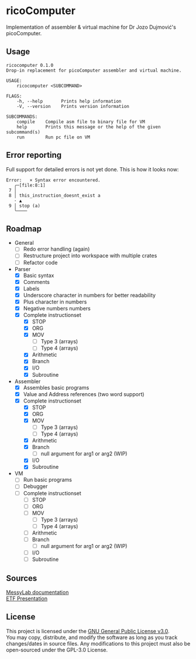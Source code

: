 # ricoComputer

Implementation of assembler & virtual machine for Dr Jozo Dujmović's picoComputer. 

## Usage

```
ricocomputer 0.1.0
Drop-in replacement for picoComputer assembler and virtual machine.

USAGE:
    ricocomputer <SUBCOMMAND>

FLAGS:
    -h, --help       Prints help information
    -V, --version    Prints version information

SUBCOMMANDS:
    compile    Compile asm file to binary file for VM
    help       Prints this message or the help of the given subcommand(s)
    run        Run pc file on VM
```

## Error reporting
Full support for detailed errors is not yet done. This is how it looks now:
```
Error:   × Syntax error encountered.
   ╭─[file:8:1]
 7 │ 
 8 │ this_instruction_doesnt_exist a
   · ▲
 9 │ stop (a)
   ╰────
```

## Roadmap

- General
    - [ ] Redo error handling (again)
    - [ ] Restructure project into workspace with multiple crates
    - [ ] Refactor code
- Parser
    - [x] Basic syntax
    - [x] Comments
    - [x] Labels
    - [x] Underscore character in numbers for better readability
    - [x] Plus character in numbers
    - [x] Negative numbers numbers
    - [x] Complete instructionset
        - [x] STOP
        - [x] ORG
        - [x] MOV
            - [ ] Type 3 (arrays)
            - [ ] Type 4 (arrays)
        - [x] Arithmetic
        - [x] Branch
        - [x] I/O
        - [x] Subroutine
- Assembler
    - [x] Assembles basic programs
    - [x] Value and Address references (two word support)
    - [x] Complete instructionset
        - [x] STOP
        - [x] ORG
        - [x] MOV
            - [ ] Type 3 (arrays)
            - [ ] Type 4 (arrays)
        - [x] Arithmetic
        - [x] Branch
            - [ ] null argument for arg1 or arg2 (WIP)
        - [x] I/O
        - [x] Subroutine
- VM
    - [ ] Run basic programs
    - [ ] Debugger
    - [ ] Complete instructionset
        - [ ] STOP
        - [ ] ORG
        - [ ] MOV
            - [ ] Type 3 (arrays)
            - [ ] Type 4 (arrays)
        - [ ] Arithmetic
        - [ ] Branch
            - [ ] null argument for arg1 or arg2 (WIP)
        - [ ] I/O
        - [ ] Subroutine

## Sources

[MessyLab documentation](https://messylab.com/pico/)  
[ETF Presentation](https://rti.etf.bg.ac.rs/rti/ir1p1/materijali/predavanja/P1_2_pico_computer.pdf)

## License

This project is licensed under the [GNU General Public License v3.0](LICENSE).  
You may copy, distribute, and modify the software as long as you track changes/dates in source files. Any modifications to this project must also be open-sourced under the GPL-3.0 License.
